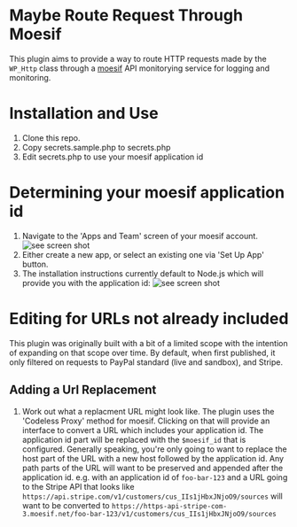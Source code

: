 # Maybe Route Request Through Moesif

This plugin aims to provide a way to route HTTP requests made by the `WP_Http` class through a [moesif](https://www.moesif.com/) API monitorying service for logging and monitoring.

# Installation and Use

1. Clone this repo.
2. Copy secrets.sample.php to secrets.php
3. Edit secrets.php to use your moesif application id

# Determining your moesif application id

1. Navigate to the 'Apps and Team' screen of your moesif account.
![see screen shot](https://d.pr/i/PXjyK2+)
2. Either create a new app, or select an existing one via 'Set Up App' button.
3. The installation instructions currently default to Node.js which will provide you with the application id:
![see screen shot](https://d.pr/i/pXjH0F+)

# Editing for URLs not already included

This plugin was originally built with a bit of a limited scope with the intention of expanding on that scope over time. By default, when first published, it only filtered on requests to PayPal standard (live and sandbox), and Stripe.

## Adding a Url Replacement

1. Work out what a replacment URL might look like. The plugin uses the 'Codeless Proxy' method for moesif. Clicking on that will provide an interface to convert a URL which includes your application id. The application id part will be replaced with the `$moesif_id` that is configured. Generally speaking, you're only going to want to replace the host part of the URL with a new host followed by the application id. Any path parts of the URL will want to be preserved and appended after the application id. e.g. with an application id of `foo-bar-123` and a URL going to the Stripe API that looks like `https://api.stripe.com/v1/customers/cus_IIs1jHbxJNjoO9/sources` will want to be converted to `https://https-api-stripe-com-3.moesif.net/foo-bar-123/v1/customers/cus_IIs1jHbxJNjoO9/sources`
